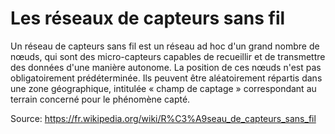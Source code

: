 # Les réseaux de capteurs sans fil

Un réseau de capteurs sans fil est un réseau ad hoc d'un grand nombre de nœuds, 
qui sont des micro-capteurs capables de recueillir et de transmettre des données d'une manière autonome. 
La position de ces nœuds n'est pas obligatoirement prédéterminée. Ils peuvent être aléatoirement répartis 
dans une zone géographique, intitulée « champ de captage » correspondant au terrain concerné pour le phénomène capté.

Source: https://fr.wikipedia.org/wiki/R%C3%A9seau_de_capteurs_sans_fil
